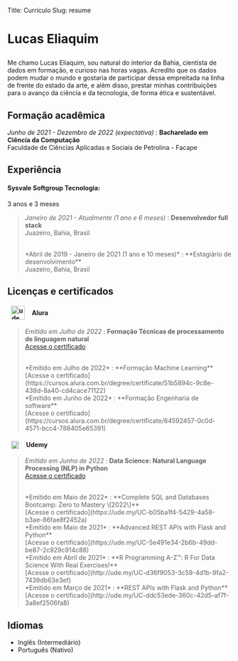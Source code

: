 Title: Currículo
Slug: resume

<h1 style="font-size:2em; margin-bottom: 1em;">Lucas Eliaquim</h1>

Me chamo Lucas Eliaquim, sou natural do interior da Bahia, cientista de dados
em formação, e curioso nas horas vagas. Acredito que os dados podem mudar o
mundo e gostaria de participar dessa empreitada na linha de frente do estado
da arte, e além disso, prestar minhas contribuições para o avanço da ciência e
da tecnologia, de forma ética e sustentável.

Formação acadêmica
---

*Junho de 2021 - Dezembro de 2022 (expectativa)*
:   **Bacharelado em Ciência da Computação**<br>
Faculdade de Ciências Aplicadas e Sociais de Petrolina - Facape


Experiência
---

#### Sysvale Softgroup Tecnologia:

3 anos e 3 meses

> *Janeiro de 2021 - Atualmente (1 ano e 6 meses)*
> :   **Desenvolvedor full stack**<br>
> Juazeiro, Bahia, Brasil
>
> <br>
> *Abril de 2019 - Janeiro de 2021 (1 ano e 10 meses)*
> :   **Estagiário de desenvolvimento**<br>
> Juazeiro, Bahia, Brasil


Licenças e certificados
---

<h4 style="display: flex; align-items: center; margin-left: 8px">
    <img src="/images/alura-logo.jpeg" alt="udemy logo" width="31" style="display: inline-block; margin-right: 16px; margin-left: 0px"/>
    Alura
</h4>

> *Emitido em Julho de 2022*
> :   **Formação Técnicas de processamento de linguagem natural**<br>
> [Acesse o certificado](https://cursos.alura.com.br/degree/certificate/ec743417-fa5e-45b4-8a2c-c4d6de945f42)
>
> <br>
> *Emitido em Julho de 2022*
> :   **Formação Machine Learning**<br>
> [Acesse o certificado](https://cursos.alura.com.br/degree/certificate/51b5894c-9c8e-438d-8a40-cd4cace71122)
>
> <br>
> *Emitido em Junho de 2022*
> :   **Formação Engenharia de software**<br>
> [Acesse o certificado](https://cursos.alura.com.br/degree/certificate/64592457-0c0d-4571-bcc4-788405e65391)

<h4 style="display: flex; align-items: center; margin-left: 8px">
    <img src="/images/udemy-logo.png" alt="udemy logo" width="18" style="display: inline-block; margin-right: 16px; margin-left: 0px"/>
    Udemy
</h4>

> *Emitido em Junho de 2022*
> :   **Data Science: Natural Language Processing (NLP) in Python**<br>
> [Acesse o certificado](https://ude.my/UC-a58f71a0-70ea-4929-9540-065137b6fb5a)
>
> <br>
> *Emitido em Maio de 2022*
> :   **Complete SQL and Databases Bootcamp: Zero to Mastery \[2022\]**<br>
> [Acesse o certificado](https://ude.my/UC-b05ba1f4-5429-4a58-b3ae-86fae8f2452a)
>
> <br>
> *Emitido em Maio de 2021*
> :   **Advanced REST APIs with Flask and Python**<br>
> [Acesse o certificado](https://ude.my/UC-5e491e34-2b6b-49dd-be87-2c929c914c88)
>
> <br>
> *Emitido em Abril de 2021*
> :   **R Programming A-Z™: R For Data Science With Real Exercises!**<br>
> [Acesse o certificado](http://ude.my/UC-d36f9053-3c59-4d1b-9fa2-7439db63e3ef)
>
> <br>
> *Emitido em Março de 2021*
> :   **REST APIs with Flask and Python**<br>
> [Acesse o certificado](http://ude.my/UC-ddc53ede-360c-42d5-af7f-3a8ef2506fa8)

Idiomas
---

* Inglês (Intermediário)
* Português (Nativo)
